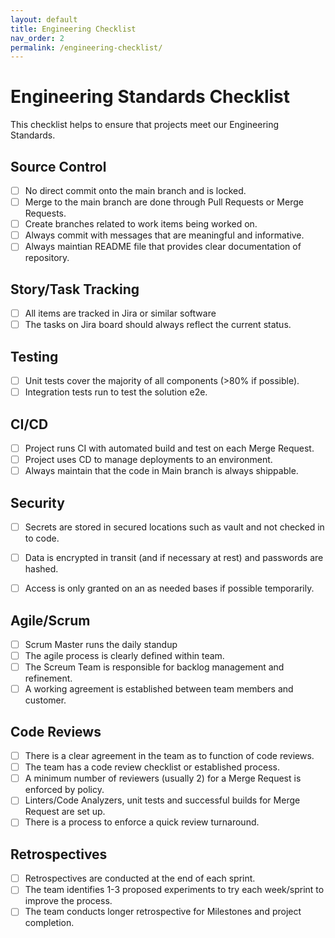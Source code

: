 ```yaml
---
layout: default
title: Engineering Checklist
nav_order: 2
permalink: /engineering-checklist/
---
```


# Engineering Standards Checklist

This checklist helps to ensure that projects meet our Engineering Standards.

## Source Control

- [ ] No direct commit onto the main branch and is locked.
- [ ] Merge to the main branch are done through Pull Requests or Merge Requests.
- [ ] Create branches related to work items being worked on.
- [ ] Always commit with messages that are meaningful and informative.
- [ ] Always maintian README file that provides clear documentation of repository.

## Story/Task Tracking

- [ ] All items are tracked in Jira or similar software
- [ ] The tasks on Jira board should always reflect the current status.

## Testing

- [ ] Unit tests cover the majority of all components (>80% if possible).
- [ ] Integration tests run to test the solution e2e.

## CI/CD

- [ ] Project runs CI with automated build and test on each Merge Request.
- [ ] Project uses CD to manage deployments to an environment.
- [ ] Always maintain that the code in Main branch is always shippable.

## Security

- [ ] Secrets are stored in secured locations such as vault and not checked in to code.
- [ ] Data is encrypted in transit (and if necessary at rest) and passwords are hashed.
- [ ] Access is only granted on an as needed bases if possible temporarily.


## Agile/Scrum

- [ ] Scrum Master runs the daily standup
- [ ] The agile process is clearly defined within team.
- [ ] The Screum Team is responsible for backlog management and refinement.
- [ ] A working agreement is established between team members and customer.

## Code Reviews

- [ ] There is a clear agreement in the team as to function of code reviews.
- [ ] The team has a code review checklist or established process.
- [ ] A minimum number of reviewers (usually 2) for a Merge Request is enforced by policy.
- [ ] Linters/Code Analyzers, unit tests and successful builds for Merge Request are set up.
- [ ] There is a process to enforce a quick review turnaround.

## Retrospectives

- [ ] Retrospectives are conducted at the end of each sprint.
- [ ] The team identifies 1-3 proposed experiments to try each week/sprint to improve the process.
- [ ] The team conducts longer retrospective for Milestones and project completion.